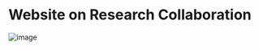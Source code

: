 # Website on Research Collaboration
![image](https://user-images.githubusercontent.com/79552279/136242468-f9caf73d-44a2-4b10-8ce6-505e9bd0b006.png)


